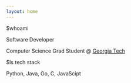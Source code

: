```yaml
---
layout: home
---
```


<link href="https://fonts.googleapis.com/css?family=VT323" rel="stylesheet">
<div class="terminal">
    <div class="terminal__task-bar"> 
        <span class="terminal__circle terminal__circle--red"></span> 
        <span class="terminal__circle terminal__circle--yellow"></span> 
        <span class="terminal__circle terminal__circle--green"></span>
    </div>
<div class="terminal__window">
<p class="terminal__prompt">
<span class="terminal__prompt--typing">
    <span class="terminal__prompt terminal__prompt--checkout"></span>$whoami
</span>
</p>
<p class="terminal__prompt terminal__prompt--checkout">Software Developer<span class="terminal__window--highlight"></span></p>
<p class="terminal__prompt terminal__prompt--checkout">Computer Science Grad Student @ <a href="https://www.cc.gatech.edu/">Georgia Tech</a> <span class="terminal__window--highlight"></span></p>
<p class="terminal__prompt terminal__prompt--show-contact">
    <span class="terminal__prompt--typing"><span class="cover cover--show-contact"></span>$ls tech stack
    </span>
</p>
<p class="terminal__prompt terminal__prompt--mail"><span class="terminal__window--highlight"> Python, Java, Go, C,  JavaScipt</span>
</p>
</div> 
